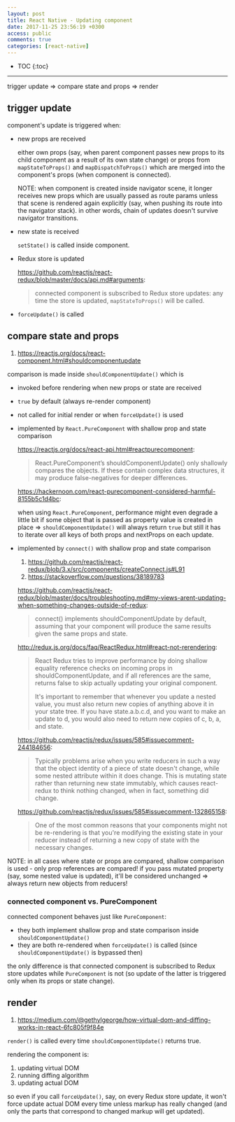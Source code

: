 ```yaml
---
layout: post
title: React Native - Updating component
date: 2017-11-25 23:56:19 +0300
access: public
comments: true
categories: [react-native]
---
```


<!-- more -->

<!-- prettier-ignore -->
* TOC
{:toc}
<hr>

trigger update => compare state and props => render

trigger update
--------------

component's update is triggered when:

- new props are received

  either own props (say, when parent component passes new props to
  its child component as a result of its own state change) or props
  from `mapStateToProps()` and `mapDispatchToProps()` which are
  merged into the component's props (when component is connected).

  NOTE: when component is created inside navigator scene, it longer
        receives new props which are usually passed as route params
        unless that scene is rendered again explicitly (say, when
        pushing its route into the navigator stack). in other words,
        chain of updates doesn't survive navigator transitions.

- new state is received

  `setState()` is called inside component.

- Redux store is updated

  <https://github.com/reactjs/react-redux/blob/master/docs/api.md#arguments>:

  > connected component is subscribed to Redux store updates:
  > any time the store is updated, `mapStateToProps()` will be called.

- `forceUpdate()` is called

compare state and props
-----------------------

1. <https://reactjs.org/docs/react-component.html#shouldcomponentupdate>

comparison is made inside `shouldComponentUpdate()` which is

- invoked before rendering when new props or state are received
- `true` by default (always re-render component)
- not called for initial render or when `forceUpdate()` is used
- implemented by `React.PureComponent` with shallow prop and state comparison

  <https://reactjs.org/docs/react-api.html#reactpurecomponent>:

  > React.PureComponent’s shouldComponentUpdate() only shallowly
  > compares the objects. If these contain complex data structures,
  > it may produce false-negatives for deeper differences.

  <https://hackernoon.com/react-purecomponent-considered-harmful-8155b5c1d4bc>:

  when using `React.PureComponent`, performance might even degrade a little
  bit if some object that is passed as property value is created in place =>
  `shouldComponentUpdate()` will always return `true` but still it has to
  iterate over all keys of both props and nextProps on each update.

- implemented by `connect()` with shallow prop and state comparison

  1. <https://github.com/reactjs/react-redux/blob/3.x/src/components/createConnect.js#L91>
  2. <https://stackoverflow.com/questions/38189783>

  <https://github.com/reactjs/react-redux/blob/master/docs/troubleshooting.md#my-views-arent-updating-when-something-changes-outside-of-redux>:

  > connect() implements shouldComponentUpdate by default, assuming that your
  > component will produce the same results given the same props and state.

  <http://redux.js.org/docs/faq/ReactRedux.html#react-not-rerendering>:

  > React Redux tries to improve performance by doing shallow equality reference
  > checks on incoming props in shouldComponentUpdate, and if all references are
  > the same, returns false to skip actually updating your original component.
  >
  > It's important to remember that whenever you update a nested value,
  > you must also return new copies of anything above it in your state tree.
  > If you have state.a.b.c.d, and you want to make an update to d,
  > you would also need to return new copies of c, b, a, and state.

  <https://github.com/reactjs/redux/issues/585#issuecomment-244184656>:

  > Typically problems arise when you write reducers in such a way that
  > the object identity of a piece of state doesn't change, while some
  > nested attribute within it does change. This is mutating state rather
  > than returning new state immutably, which causes react-redux to think
  > nothing changed, when in fact, something did change.

  <https://github.com/reactjs/redux/issues/585#issuecomment-132865158>:

  > One of the most common reasons that your components might not be
  > re-rendering is that you're modifying the existing state in your
  > reducer instead of returning a new copy of state with the necessary
  > changes.

NOTE: in all cases where state or props are compared, shallow comparison is
      used - only prop references are compared! if you pass mutated property
      (say, some nested value is updated), it'll be considered unchanged =>
      always return new objects from reducers!

### connected component vs. PureComponent

connected component behaves just like `PureComponent`:

- they both implement shallow prop and state comparison inside
  `shouldComponentUpdate()`
- they are both re-rendered when `forceUpdate()` is called
  (since `shouldComponentUpdate()` is bypassed then)

the only difference is that connected component is subscribed
to Redux store updates while `PureComponent` is not (so update
of the latter is triggered only when its props or state change).

render
------

1. <https://medium.com/@gethylgeorge/how-virtual-dom-and-diffing-works-in-react-6fc805f9f84e>

`render()` is called every time `shouldComponentUpdate()` returns true.

rendering the component is:

1. updating virtual DOM
2. running diffing algorithm
3. updating actual DOM

so even if you call `forceUpdate()`, say, on every Redux store update, it
won't force update actual DOM every time unless markup has really changed
(and only the parts that correspond to changed markup will get updated).

